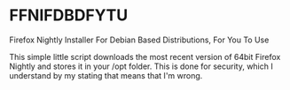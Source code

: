 # FFNIFDBDFYTU
Firefox Nightly Installer For Debian Based Distributions, For You To Use


This simple little script downloads the most recent version of 64bit Firefox Nightly and stores it in your /opt folder. This is done for security, which I understand by my stating that means that I'm wrong. 
